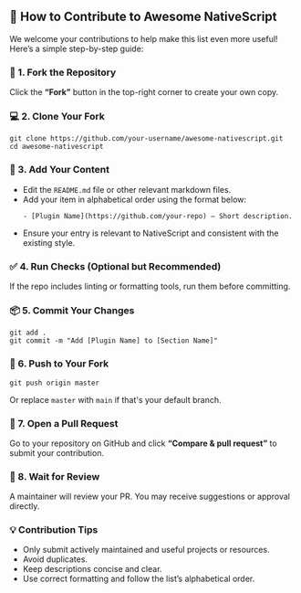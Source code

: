 <h2>🧩 How to Contribute to Awesome NativeScript</h2>
<p>We welcome your contributions to help make this list even more useful! Here’s a simple step-by-step guide:</p>

<h3>📌 1. Fork the Repository</h3>
<p>Click the <strong>“Fork”</strong> button in the top-right corner to create your own copy.</p>

<h3>💻 2. Clone Your Fork</h3>
<pre><code>git clone https://github.com/your-username/awesome-nativescript.git
cd awesome-nativescript
</code></pre>

<h3>📝 3. Add Your Content</h3>
<ul>
  <li>Edit the <code>README.md</code> file or other relevant markdown files.</li>
  <li>Add your item in alphabetical order using the format below:
    <pre><code>- [Plugin Name](https://github.com/your-repo) – Short description.</code></pre>
  </li>
  <li>Ensure your entry is relevant to NativeScript and consistent with the existing style.</li>
</ul>

<h3>✅ 4. Run Checks (Optional but Recommended)</h3>
<p>If the repo includes linting or formatting tools, run them before committing.</p>

<h3>📦 5. Commit Your Changes</h3>
<pre><code>git add .
git commit -m "Add [Plugin Name] to [Section Name]"
</code></pre>

<h3>🚀 6. Push to Your Fork</h3>
<pre><code>git push origin master</code></pre>
<p>Or replace <code>master</code> with <code>main</code> if that's your default branch.</p>

<h3>🔁 7. Open a Pull Request</h3>
<p>Go to your repository on GitHub and click <strong>“Compare &amp; pull request”</strong> to submit your contribution.</p>

<h3>🤝 8. Wait for Review</h3>
<p>A maintainer will review your PR. You may receive suggestions or approval directly.</p>

<h3>💡 Contribution Tips</h3>
<ul>
  <li>Only submit actively maintained and useful projects or resources.</li>
  <li>Avoid duplicates.</li>
  <li>Keep descriptions concise and clear.</li>
  <li>Use correct formatting and follow the list’s alphabetical order.</li>
</ul>
